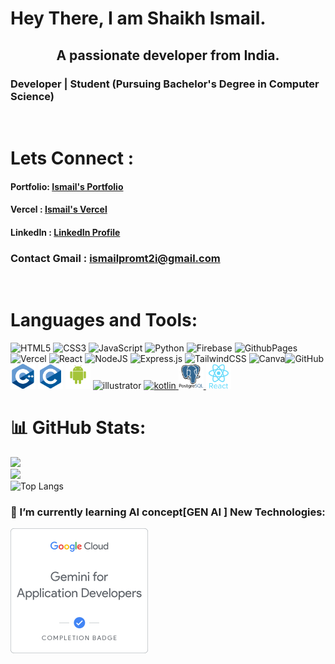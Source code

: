 
# Hey There, I am Shaikh Ismail.

<h2 align="center">A passionate developer from India.</h2>



### Developer | Student (Pursuing Bachelor's Degree in Computer Science)

<br>

#  Lets Connect :

#### Portfolio: [Ismail's Portfolio](https://ismail-dcode.github.io/Myportfolio/)

#### Vercel : [Ismail's Vercel](https://vercel.com/ismails-projects-b436a609)


#### LinkedIn : [LinkedIn Profile ](https://www.linkedin.com/in/ismail-shaikh-19798a335/)

### Contact Gmail : ismailpromt2i@gmail.com



<br>

# Languages and Tools:

![HTML5](https://img.shields.io/badge/html5-%23E34F26.svg?style=for-the-badge&logo=html5&logoColor=white) ![CSS3](https://img.shields.io/badge/css3-%231572B6.svg?style=for-the-badge&logo=css3&logoColor=white) ![JavaScript](https://img.shields.io/badge/javascript-%23323330.svg?style=for-the-badge&logo=javascript&logoColor=%23F7DF1E)  ![Python](https://img.shields.io/badge/python-3670A0?style=for-the-badge&logo=python&logoColor=ffdd54) ![Firebase](https://img.shields.io/badge/firebase-%23039BE5.svg?style=for-the-badge&logo=firebase) ![GithubPages](https://img.shields.io/badge/github%20pages-121013?style=for-the-badge&logo=github&logoColor=white) ![Vercel](https://img.shields.io/badge/vercel-%23000000.svg?style=for-the-badge&logo=vercel&logoColor=white) ![React](https://img.shields.io/badge/react-%2320232a.svg?style=for-the-badge&logo=react&logoColor=%2361DAFB)  ![NodeJS](https://img.shields.io/badge/node.js-6DA55F?style=for-the-badge&logo=node.js&logoColor=white) ![Express.js](https://img.shields.io/badge/express.js-%23404d59.svg?style=for-the-badge&logo=express&logoColor=%2361DAFB) ![TailwindCSS](https://img.shields.io/badge/tailwindcss-%2338B2AC.svg?style=for-the-badge&logo=tailwind-css&logoColor=white)  ![Canva](https://img.shields.io/badge/Canva-%2300C4CC.svg?style=for-the-badge&logo=Canva&logoColor=white)![GitHub](https://img.shields.io/badge/github-%23121011.svg?style=for-the-badge&logo=github&logoColor=white)
<img src="https://raw.githubusercontent.com/devicons/devicon/master/icons/cplusplus/cplusplus-original.svg" alt="cplusplus" width="40" height="40"/> <img src="https://raw.githubusercontent.com/devicons/devicon/master/icons/c/c-original.svg" alt="c" width="40" height="40"/>  <img src="https://raw.githubusercontent.com/devicons/devicon/master/icons/android/android-original-wordmark.svg" alt="android" width="40" height="40"/> </a><img src="https://www.vectorlogo.zone/logos/adobe_illustrator/adobe_illustrator-icon.svg" alt="illustrator" width="40" height="40"/> </a> <a href="https://developer.mozilla.org/en-US/docs/Web/JavaScript" target="_blank" rel="noreferrer"> <img src="https://www.vectorlogo.zone/logos/kotlinlang/kotlinlang-icon.svg" alt="kotlin" width="40" height="40"/> </a> <a href="https://nodejs.org" target="_blank" rel="noreferrer"> <img src="https://raw.githubusercontent.com/devicons/devicon/master/icons/postgresql/postgresql-original-wordmark.svg" alt="postgresql" width="40" height="40"/> </a> <a href="https://www.rabbitmq.com" target="_blank" rel="noreferrer">  <img src="https://raw.githubusercontent.com/devicons/devicon/master/icons/react/react-original-wordmark.svg" alt="react" width="40" height="40"/> </a> 


# 📊 GitHub Stats:

![](https://github-readme-stats.vercel.app/api?username=Ismail-dcode&theme=dark&hide_border=false&include_all_commits=true&count_private=false)<br/>
![](https://github-readme-streak-stats.herokuapp.com/?user=Ismail-dcode&theme=dark&hide_border=false&cache_seconds=60)<br>
![Top Langs](https://github-readme-stats.vercel.app/api/top-langs/?username=Ismail-dcode&theme=dark&hide_border=false&include&layout=compact)

### 🌱 I’m currently learning AI concept[GEN AI ] New Technologies:
<div align="start">
  <img height="200" src="https://github.com/Ismail-dcode/Ismail-dcode/blob/main/lP+HyEc8CioJeoHQtdwFb9Buvd_cLUlAUZZePewC7sQ=.png?raw=true"  />
</div>





